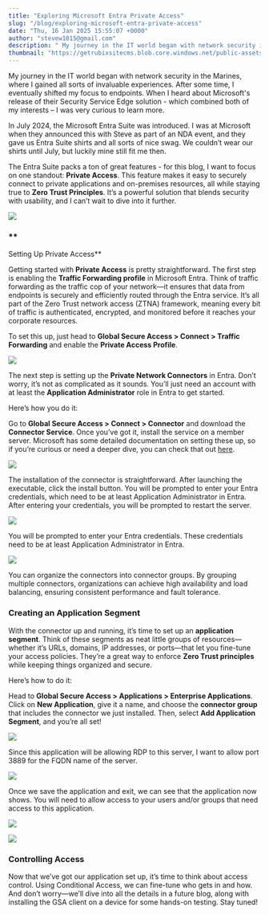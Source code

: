 ```yaml
---
title: "Exploring Microsoft Entra Private Access"
slug: "/blog/exploring-microsoft-entra-private-access"
date: "Thu, 16 Jan 2025 15:55:07 +0000"
author: "stevew1015@gmail.com"
description: " My journey in the IT world began with network security in the Marines, where I gained all sorts of invaluable experiences. After some time, I eventually shifted my focus to endpoints. When I heard about Microsoft's release of their Security Service Edge solution - which combined both of"
thumbnail: "https://getrubixsitecms.blob.core.windows.net/public-assets/content/v1/logo512.png"
---
```


My journey in the IT world began with network security in the Marines, where I gained all sorts of invaluable experiences. After some time, I eventually shifted my focus to endpoints. When I heard about Microsoft's release of their Security Service Edge solution - which combined both of my interests – I was very curious to learn more.

In July 2024, the Microsoft Entra Suite was introduced. I was at Microsoft when they announced this with Steve as part of an NDA event, and they gave us Entra Suite shirts and all sorts of nice swag. We couldn’t wear our shirts until July, but luckily mine still fit me then.

The Entra Suite packs a ton of great features - for this blog, I want to focus on one standout: **Private Access**. This feature makes it easy to securely connect to private applications and on-premises resources, all while staying true to **Zero Trust Principles**. It’s a powerful solution that blends security with usability, and I can’t wait to dive into it further.

![](https://getrubixsitecms.blob.core.windows.net/public-assets/content/v1/5dd365a31aa1fd743bc30b8e/7a6625d9-0c94-4db4-8a5a-39378262a375/dgblog.png)

### **  
Setting Up Private Access**

Getting started with **Private Access** is pretty straightforward. The first step is enabling the **Traffic Forwarding profile** in Microsoft Entra. Think of traffic forwarding as the traffic cop of your network—it ensures that data from endpoints is securely and efficiently routed through the Entra service. It’s all part of the Zero Trust network access (ZTNA) framework, meaning every bit of traffic is authenticated, encrypted, and monitored before it reaches your corporate resources.

To set this up, just head to **Global Secure Access > Connect > Traffic Forwarding** and enable the **Private Access Profile**.

![](https://getrubixsitecms.blob.core.windows.net/public-assets/content/v1/5dd365a31aa1fd743bc30b8e/3ba42ace-7ad0-4646-b9a0-12efc444e3cb/dgblog2.png)

The next step is setting up the **Private Network Connectors** in Entra. Don’t worry, it’s not as complicated as it sounds. You’ll just need an account with at least the **Application Administrator** role in Entra to get started.

Here’s how you do it:  
  
Go to **Global Secure Access > Connect > Connector** and download the **Connector Service**. Once you’ve got it, install the service on a member server. Microsoft has some detailed documentation on setting these up, so if you’re curious or need a deeper dive, you can check that out [here](https://learn.microsoft.com/en-us/entra/global-secure-access/how-to-configure-connectors).

![](https://getrubixsitecms.blob.core.windows.net/public-assets/content/v1/5dd365a31aa1fd743bc30b8e/ae626378-7d0f-4615-a013-a7e1532cc5bd/dgblog3.png)

The installation of the connector is straightforward. After launching the executable, click the install button. You will be prompted to enter your Entra credentials, which need to be at least Application Administrator in Entra. After entering your credentials, you will be prompted to restart the server.

![](https://getrubixsitecms.blob.core.windows.net/public-assets/content/v1/5dd365a31aa1fd743bc30b8e/260c0dbe-7b76-4611-8133-bb1ec384aa07/dgblog4.png)

You will be prompted to enter your Entra credentials. These credentials need to be at least Application Administrator in Entra.

![](https://getrubixsitecms.blob.core.windows.net/public-assets/content/v1/5dd365a31aa1fd743bc30b8e/8e29dfe4-e86b-4d71-b41b-4f4dac11bc65/dgblog5.png)

You can organize the connectors into connector groups. By grouping multiple connectors, organizations can achieve high availability and load balancing, ensuring consistent performance and fault tolerance.

### **Creating an Application Segment**

With the connector up and running, it’s time to set up an **application segment**. Think of these segments as neat little groups of resources—whether it’s URLs, domains, IP addresses, or ports—that let you fine-tune your access policies. They’re a great way to enforce **Zero Trust principles** while keeping things organized and secure.

Here’s how to do it:

Head to **Global Secure Access > Applications > Enterprise Applications**. Click on **New Application**, give it a name, and choose the **connector group** that includes the connector we just installed. Then, select **Add Application Segment**, and you’re all set!

![](https://getrubixsitecms.blob.core.windows.net/public-assets/content/v1/5dd365a31aa1fd743bc30b8e/ac098c67-aba9-4364-8147-588fa354892a/dgblog6.png)

Since this application will be allowing RDP to this server, I want to allow port 3889 for the FQDN name of the server.

![](https://getrubixsitecms.blob.core.windows.net/public-assets/content/v1/5dd365a31aa1fd743bc30b8e/649a096a-76c5-438d-9ed8-e89d8e9f9b90/dgblog7.png)

Once we save the application and exit, we can see that the application now shows. You will need to allow access to your users and/or groups that need access to this application.

![](https://getrubixsitecms.blob.core.windows.net/public-assets/content/v1/5dd365a31aa1fd743bc30b8e/edd9ebab-c31f-4173-b71d-f59e9e6abace/dgblog8.png)

![](https://getrubixsitecms.blob.core.windows.net/public-assets/content/v1/5dd365a31aa1fd743bc30b8e/e01b3caf-ae75-44fe-900e-eeb2a75200bc/dgblog9.png)

### **Controlling Access**

Now that we’ve got our application set up, it’s time to think about access control. Using Conditional Access, we can fine-tune who gets in and how. And don’t worry—we’ll dive into all the details in a future blog, along with installing the GSA client on a device for some hands-on testing. Stay tuned!
